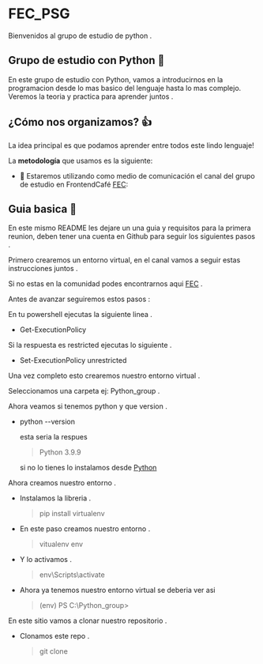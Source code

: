 # FEC_PSG
Bienvenidos al grupo de estudio de python .

## Grupo de estudio con Python 🐍

En este grupo de estudio con Python, vamos a introducirnos
en la programacion desde lo mas basico del lenguaje hasta
lo mas complejo. Veremos la teoria y practica para aprender
juntos .


## ¿Cómo nos organizamos? 👍
La idea principal es que podamos aprender entre todos este lindo lenguaje!

La **metodología** que usamos es la siguiente:
- 📢 Estaremos utilizando como medio de comunicación el canal del grupo de estudio en FrontendCafé [FEC]:

[FEC]: https://discord.gg/frontendcafe

## Guia basica 🐍

En este mismo README les dejare un una guia y requisitos para 
la primera reunion, deben tener una cuenta en Github para seguir
los siguientes pasos .

Primero crearemos un entorno virtual, 
en el canal vamos a seguir estas instrucciones juntos .

Si no estas en la comunidad podes encontrarnos aqui [FEC] .

[FEC]: https://discord.gg/frontendcafe


Antes de avanzar seguiremos estos pasos :

En tu powershell ejecutas la siguiente linea .

* Get-ExecutionPolicy

Si la respuesta es restricted ejecutas lo siguiente .

* Set-ExecutionPolicy unrestricted

Una vez completo esto crearemos nuestro entorno virtual .


Seleccionamos una carpeta ej: Python_group .

Ahora veamos si tenemos python y que version .

* python --version

    esta seria la respues 
    
    >Python 3.9.9

    si no lo tienes lo instalamos desde [Python]

    [Python]: https://www.python.org/ftp/python/3.9.10/python-3.9.10-embed-amd64.zip

Ahora creamos nuestro entorno .

* Instalamos la libreria .
    > pip install virtualenv

* En este paso creamos nuestro entorno .
    
    > vitualenv env


* Y lo activamos .
    > env\Scripts\activate


* Ahora ya tenemos nuestro entorno virtual se deberia ver asi 
    
    > (env) PS C:\Python_group>

En este sitio vamos a clonar nuestro repositorio .

* Clonamos este repo .

    > git clone 